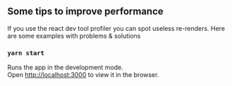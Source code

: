 ## Some tips to improve performance
If you use the react dev tool profiler you can spot useless re-renders.
Here are some examples with problems & solutions

### `yarn start`

Runs the app in the development mode.<br />
Open [http://localhost:3000](http://localhost:3000) to view it in the browser.